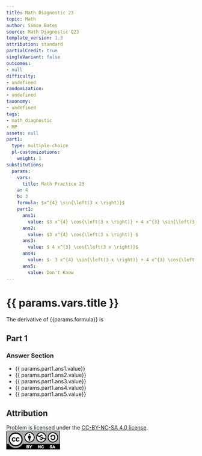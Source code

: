 ```yaml
---
title: Math Diagnostic 23
topic: Math
author: Simon Bates
source: Math Diagnostic Q23
template_version: 1.3
attribution: standard
partialCredit: true
singleVariant: false
outcomes:
- null
difficulty:
- undefined
randomization:
- undefined
taxonomy:
- undefined
tags:
- math_diagnostic
- MP
assets: null
part1:
  type: multiple-choice
  pl-customizations:
    weight: 1
substitutions:
  params:
    vars:
      title: Math Practice 23
    a: 4
    b: 3
    formula: $x^{4} \sin{\left(3 x \right)}$
    part1:
      ans1:
        value: $3 x^{4} \cos{\left(3 x \right)} + 4 x^{3} \sin{\left(3 x \right)}$
      ans2:
        value: $3 x^{4} \cos{\left(3 x \right)} $
      ans3:
        value: $ 4 x^{3} \cos{\left(3 x \right)}$
      ans4:
        value: $- 3 x^{4} \sin{\left(3 x \right)} + 4 x^{3} \cos{\left(3 x \right)}$
      ans5:
        value: Don't Know
---
```

# {{ params.vars.title }}
The derivative of {{params.formula}} is

## Part 1

### Answer Section

- {{ params.part1.ans1.value}}
- {{ params.part1.ans2.value}}
- {{ params.part1.ans3.value}}
- {{ params.part1.ans4.value}}
- {{ params.part1.ans5.value}}

## Attribution

Problem is licensed under the [CC-BY-NC-SA 4.0 license](https://creativecommons.org/licenses/by-nc-sa/4.0/).<br> ![The Creative Commons 4.0 license requiring attribution-BY, non-commercial-NC, and share-alike-SA license.](https://raw.githubusercontent.com/firasm/bits/master/by-nc-sa.png)